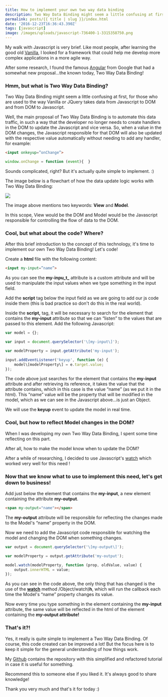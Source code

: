 ```yaml
---
title: How to implement your own two way data binding
description: Two Way Data Binding might seem a little confusing at first, for those who are used to the way Vanilla or JQuery takes data from Javascript to DOM and from DOM to Javascript.
permalink: posts/{{ title | slug }}/index.html
date: '2016-12-23T16:36:43.390Z'
tags: [javascript]
image: /images/uploads/javascript-736400-1-3315358750.png
---
```


My walk with Javascript is very brief. Like most people, after learning the good old [Vanilla](http://vanilla-js.com/), I looked for a framework that could help me develop more complex applications in a more agile way.

After some research, I found the famous [Angular](https://angularjs.org/) from Google that had a somewhat new proposal…the known today, Two Way Data Binding!

### Hmm, but what is Two Way Data Binding?

Two Way Data Binding might seem a little confusing at first, for those who are used to the way Vanilla or JQuery takes data from Javascript to DOM and from DOM to Javascript.

Well, the main proposal of Two Way Data Binding is to automate this data traffic, in such a way that the developer no longer needs to create handlers in the DOM to update the Javascript and vice versa. So, when a value in the DOM changes, the Javascript responsible for that DOM will also be updated with the respective value automatically without needing to add any handler, for example:


```html
<input onkeyup=”onChange”>
```

```js
window.onChange = function (event){  }
```

Sounds complicated, right? But it's actually quite simple to implement. :)

The image below is a flowchart of how the data update logic works with Two Way Data Binding:

![](/home/henriquecustodia/workspace/blog/src/images/uploads/1__O6I3__97aifsSSZ1eytcavA.png)

The image above mentions two keywords: **View** and **Model**.

In this scope, View would be the DOM and Model would be the Javascript responsible for controlling the flow of data to the DOM.

### Cool, but what about the code? Where?

After this brief introduction to the concept of this technology, it's time to implement our own Two Way Data Binding! Let's code!

Create a **html** file with the following content:

```html
<input my-input=”name”>
```

As you can see the **my-inpu_t_** attribute is a custom attribute and will be used to manipulate the input values ​​when we type something in the input field.

Add the **script** tag below the input field as we are going to add our js code inside them (this is bad practice so don't do this in the real world).

Inside the **script,** tag, it will be necessary to search for the element that contains the **my-input** attribute so that we can “listen” to the values ​​that are passed to this element. Add the following Javascript:

```js
var model = {};

var input = document.querySelector('\[my-input\]');

var modelProperty = input.getAttribute('my-input');

input.addEventListener('keyup', function (e) {  
    model\[modelProperty\] = e.target.value;   
});
```

The code above just searches for the element that contains the **my-input** attribute and after retrieving its reference, it takes the value that the attribute contains, which in this case is the value “name” (as we put it in the html). This “name” value will be the property that will be modified in the model, which as we can see in the Javascript above…is just an Object.

We will use the **keyup** event to update the model in real time.

### Cool, but how to reflect Model changes in the DOM?

When I was developing my own Two Way Data Binding, I spent some time reflecting on this part.

After all, how to make the model know when to update the DOM?

After a while of researching, I decided to use Javascript's [watch](https://developer.mozilla.org/en-US/docs/Web/JavaScript/Reference/Global_Objects/Object/watch) which worked very well for this need !

### Now that we know what to use to implement this need, let's get down to business!

Add just below the element that contains the **my-input**, a new element containing the attribute **my-output**.

```html
<span my-output="name"></span>
```

The **my-output** attribute will be responsible for reflecting the changes made to the Model's “name” property in the DOM.

Now we need to add the Javascript code responsible for watching the model and changing the DOM when something changes.

```js
var output = document.querySelector('\[my-output\]');   

var modelProperty = output.getAttribute('my-output');         

model.watch(modelProperty, function (prop, oldValue, value) {   
    output.innerHTML = value;         
});
```

As you can see in the code above, the only thing that has changed is the use of the [**watch**](https://developer.mozilla.org/en-US/docs/Web/JavaScript/Reference/Global_Objects) method /Object/watch)**h**, which will run the callback each time the Model's “name” property changes its value.

Now every time you type something in the element containing the **my-input** attribute, the same value will be reflected in the html of the element containing the **my-output attribute!**

### **That's it?!**

Yes, it really is quite simple to implement a Two Way Data Binding. Of course, this code created can be improved a lot! But the focus here is to keep it simple for the general understanding of how things work.

My [Github](https://github.com/henriquecustodia/2way-data-binding-tutorial) contains the repository with this simplified and refactored tutorial in case it is useful for something.

Recommend this to someone else if you liked it. It's always good to share knowledge!

Thank you very much and that's it for today :)